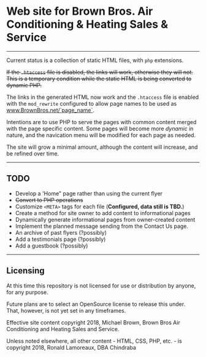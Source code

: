 # Web site for Brown Bros. Air Conditioning & Heating Sales & Service

---

Current status is a collection of static HTML files, with `php` extensions.

~~If the `.htaccess` file is disabled, the links will work, otherwise they will not. This is a temporary condition while the static HTML is being converted to dynamic PHP.~~

The links in the generated HTML now work and the `.htaccess` file is enabled with the `mod_rewrite` configured to allow page names to be used as www.BrownBros.net/`page_name`.

Intentions are to use PHP to serve the pages with common content merged with the page specific content. Some pages will become more _dynamic_ in nature, and the navication menu will be modified for each page as needed.

The site will grow a minimal amount, although the content will increase, and be refined over time.

---

## TODO

- Develop a 'Home" page rather than using the current flyer
- ~~Convert to PHP operations~~
- Customize `<META>` tags for each file (__Configured, data still is TBD.__)
- Create a method for site owner to add content to informational pages
- Dynamically generate informational pages from owner-created content
- Implement the planned message sending from the Contact Us page.
- An archive of past flyers (?possibly)
- Add a testimonials page (?possibly)
- Add a guestbook (?possibly)

---

## Licensing

At this time this repository is not licensed for use or distribution by anyone, for any purpose.

Future plans are to select an OpenSource license to release this under. That, however, is not yet set in any timeframes.

Effective site content copyright 2018, Michael Brown, Brown Bros Air Conditioning and Heating Sales and Service.

Unless noted elsewhere, all other content - HTML, CSS, PHP, etc. - is copyright 2018, Ronald Lamoreaux, DBA Chindraba

